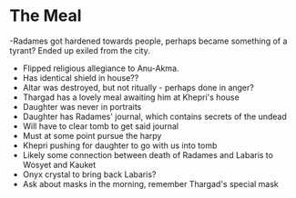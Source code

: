 # The Meal
  
  -Radames got hardened towards people, perhaps became something of a tyrant? Ended up exiled from the city.
  - Flipped religious allegiance to Anu-Akma.
  - Has identical shield in house??
  - Altar was destroyed, but not ritually - perhaps done in anger?
  - Thargad has a lovely meal awaiting him at Khepri's house
  - Daughter was never in portraits
  - Daughter has Radames' journal, which contains secrets of the undead
  - Will have to clear tomb to get said journal
  - Must at some point pursue the harpy
  - Khepri pushing for daughter to go with us into tomb
  - Likely some connection between death of Radames and Labaris to Wosyet and Kauket
  - Onyx crystal to bring back Labaris?
  - Ask about masks in the morning, remember Thargad's special mask
